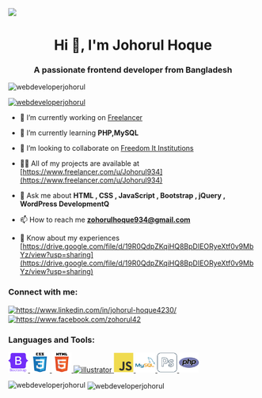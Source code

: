 
<img src="https://media.licdn.com/dms/image/v2/D4D16AQETBpeEEcYM5Q/profile-displaybackgroundimage-shrink_350_1400/B4DZa7bu__HsAY-/0/1746901336984?e=1752105600&v=beta&t=VGNWr4UyHe5FKC07vV_a_Ms9mXciPuujie7X7svq5b8">
<h1 align="center">Hi 👋, I'm Johorul Hoque</h1>
<h3 align="center">A passionate frontend developer from Bangladesh</h3>

<p align="left"> <img src="https://komarev.com/ghpvc/?username=webdeveloperjohorul&label=Profile%20views&color=0e75b6&style=flat" alt="webdeveloperjohorul" /> </p>

<p align="left"> <a href="https://github.com/ryo-ma/github-profile-trophy"><img src="https://github-profile-trophy.vercel.app/?username=webdeveloperjohorul" alt="webdeveloperjohorul" /></a> </p>

- 🔭 I’m currently working on [Freelancer](https://www.freelancer.com/u/Johorul934)

- 🌱 I’m currently learning **PHP,MySQL**

- 👯 I’m looking to collaborate on [Freedom It Institutions](https://freedomitinstitutions.com/)

- 👨‍💻 All of my projects are available at [https://www.freelancer.com/u/Johorul934](https://www.freelancer.com/u/Johorul934)

- 💬 Ask me about **HTML , CSS , JavaScript , Bootstrap , jQuery , WordPress DevelopmentQ**

- 📫 How to reach me **zohorulhoque934@gmail.com**

- 📄 Know about my experiences [https://drive.google.com/file/d/19R0QdpZKqiHQ8BpDIEORyeXtf0v9MbYz/view?usp=sharing](https://drive.google.com/file/d/19R0QdpZKqiHQ8BpDIEORyeXtf0v9MbYz/view?usp=sharing)

<h3 align="left">Connect with me:</h3>
<p align="left">
<a href="[https://www.linkedin.com/in/johorul-hoque4230/](https://www.linkedin.com/in/zohorul-hoque-595329364/)" target="blank"><img align="center" src="https://raw.githubusercontent.com/rahuldkjain/github-profile-readme-generator/master/src/images/icons/Social/linked-in-alt.svg" alt="https://www.linkedin.com/in/johorul-hoque4230/" height="30" width="40" /></a>
<a href="https://fb.com/https://www.facebook.com/zohorul42" target="blank"><img align="center" src="https://raw.githubusercontent.com/rahuldkjain/github-profile-readme-generator/master/src/images/icons/Social/facebook.svg" alt="https://www.facebook.com/zohorul42" height="30" width="40" /></a>
</p>

<h3 align="left">Languages and Tools:</h3>
<p align="left"> <a href="https://getbootstrap.com" target="_blank" rel="noreferrer"> <img src="https://raw.githubusercontent.com/devicons/devicon/master/icons/bootstrap/bootstrap-plain-wordmark.svg" alt="bootstrap" width="40" height="40"/> </a> <a href="https://www.w3schools.com/css/" target="_blank" rel="noreferrer"> <img src="https://raw.githubusercontent.com/devicons/devicon/master/icons/css3/css3-original-wordmark.svg" alt="css3" width="40" height="40"/> </a> <a href="https://www.w3.org/html/" target="_blank" rel="noreferrer"> <img src="https://raw.githubusercontent.com/devicons/devicon/master/icons/html5/html5-original-wordmark.svg" alt="html5" width="40" height="40"/> </a> <a href="https://www.adobe.com/in/products/illustrator.html" target="_blank" rel="noreferrer"> <img src="https://www.vectorlogo.zone/logos/adobe_illustrator/adobe_illustrator-icon.svg" alt="illustrator" width="40" height="40"/> </a> <a href="https://developer.mozilla.org/en-US/docs/Web/JavaScript" target="_blank" rel="noreferrer"> <img src="https://raw.githubusercontent.com/devicons/devicon/master/icons/javascript/javascript-original.svg" alt="javascript" width="40" height="40"/> </a> <a href="https://www.mysql.com/" target="_blank" rel="noreferrer"> <img src="https://raw.githubusercontent.com/devicons/devicon/master/icons/mysql/mysql-original-wordmark.svg" alt="mysql" width="40" height="40"/> </a> <a href="https://www.photoshop.com/en" target="_blank" rel="noreferrer"> <img src="https://raw.githubusercontent.com/devicons/devicon/master/icons/photoshop/photoshop-line.svg" alt="photoshop" width="40" height="40"/> </a> <a href="https://www.php.net" target="_blank" rel="noreferrer"> <img src="https://raw.githubusercontent.com/devicons/devicon/master/icons/php/php-original.svg" alt="php" width="40" height="40"/> </a> </p>

<p><img align="left" src="https://github-readme-stats.vercel.app/api/top-langs?username=webdeveloperjohorul&show_icons=true&locale=en&layout=compact" alt="webdeveloperjohorul" /></p>

<p>&nbsp;<img align="center" src="https://github-readme-stats.vercel.app/api?username=webdeveloperjohorul&show_icons=true&locale=en" alt="webdeveloperjohorul" /></p>
